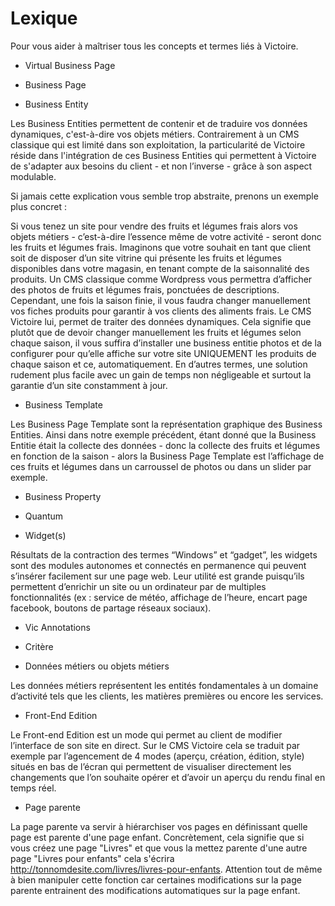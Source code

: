 # Lexique

Pour vous aider à maîtriser tous les concepts et termes liés à Victoire.

- Virtual Business Page

- Business Page

- Business Entity

Les Business Entities permettent de contenir et de traduire vos données dynamiques, c'est-à-dire vos objets métiers. Contrairement à un CMS classique qui est limité dans son exploitation, la particularité de Victoire réside dans l'intégration de ces Business Entities qui permettent à Victoire de s'adapter aux besoins du client - et non l’inverse - grâce à son aspect modulable.

Si jamais cette explication vous semble trop abstraite, prenons un exemple plus concret :

Si vous tenez un site pour vendre des fruits et légumes frais alors vos objets métiers - c’est-à-dire l’essence même de votre activité - seront donc les fruits et légumes frais. 
Imaginons que votre souhait en tant que client soit de disposer d’un site vitrine qui présente les fruits et légumes disponibles dans votre magasin, en tenant compte de la saisonnalité des produits.
Un CMS classique comme Wordpress vous permettra d’afficher des photos de fruits et légumes frais, ponctuées de descriptions. Cependant, une fois la saison finie, il vous faudra changer manuellement vos fiches produits pour garantir à vos clients des aliments frais.
Le CMS Victoire lui, permet de traiter des données dynamiques. Cela signifie que plutôt que de devoir changer manuellement les fruits et légumes selon chaque saison, il vous suffira d’installer une business entitie photos et de la configurer pour qu’elle affiche sur votre site UNIQUEMENT les produits de chaque saison et ce, automatiquement. 
En d’autres termes, une solution rudement plus facile avec un gain de temps non négligeable et surtout la garantie d’un site constamment à jour.

- Business Template

Les Business Page Template sont la représentation graphique des Business Entities. 
Ainsi dans notre exemple précédent, étant donné que la Business Entitie était la collecte des données - donc la collecte des fruits et légumes en fonction de la saison - alors la Business Page Template est l’affichage de ces fruits et légumes dans un carroussel de photos ou dans un slider par exemple.

- Business Property

- Quantum

- Widget(s)

Résultats de la contraction des termes “Windows” et “gadget”, les widgets sont des modules autonomes et connectés en permanence qui peuvent s’insérer facilement sur une page web.
Leur utilité est grande puisqu’ils permettent d’enrichir un site ou un ordinateur par de multiples fonctionnalités (ex : service de météo, affichage de l’heure, encart page facebook, boutons de partage réseaux sociaux).

- Vic Annotations

- Critère

- Données métiers ou objets métiers

Les données métiers représentent les entités fondamentales à un domaine d’activité tels que les clients, les matières premières ou encore les services.

- Front-End Edition

Le Front-end Edition est un mode qui permet au client de modifier l’interface de son site en direct. Sur le CMS Victoire cela se traduit par exemple par l’agencement de 4 modes (aperçu, création, édition, style) situés en bas de l’écran qui permettent de visualiser directement les changements que l’on souhaite opérer et d’avoir un aperçu du rendu final en temps réel.

- Page parente

La page parente va servir à hiérarchiser vos pages en définissant quelle page est parente d'une page enfant. Concrètement, cela signifie que si vous créez une page "Livres" et que vous la mettez parente d'une autre page "Livres pour enfants" cela s'écrira http://tonnomdesite.com/livres/livres-pour-enfants. Attention tout de même à bien manipuler cette fonction car certaines modifications sur la page parente entrainent des modifications automatiques sur la page enfant.
